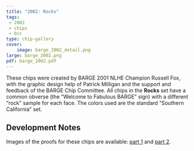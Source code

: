 ```yaml
---
title: "2002: Rocks"
tags:
 - 2002
 - chips
 - bcc
type: chip-gallery
cover:
    image: barge_2002_detail.png
large: barge_2002.png
pdf: barge_2002.pdf
---
```


These chips were created by BARGE 2001 NLHE Champion Russell Fox, with the
graphic design help of Patrick Milligan and the support and feedback of the
BARGE Chip Committee. All chips in the&nbsp;**Rocks**&nbsp;set
have a common obverse (the &#8220;Welcome to Fabulous BARGE&#8221; sign) with a
different &#8220;rock&#8221; sample for each face. The colors used are the
standard &#8220;Southern California&#8221; set.

## Development Notes

Images of the proofs for these chips are available: [part
1](2002_CHIPCO_proofs_1v2.jpg) and [part 2](2002_CHIPCO_proofs_2v2.jpg).

